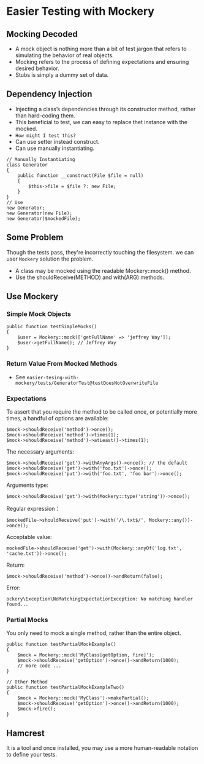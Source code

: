 # Easier Testing with Mockery

## Mocking Decoded
* A mock object is nothing more than a bit of test jargon that refers to simulating the behavior of real objects.
* Mocking refers to the process of defining expectations and ensuring desired behavior.
* Stubs is simply a dummy set of data.

## Dependency Injection
* Injecting a class’s dependencies through its constructor method, rather than hard-coding them.
* This beneficial to test, we can easy to replace thet instance with the mocked.
* `How might I test this?`
* Can use setter instead construct.
* Can use manually instantiating.

```
// Manually Instantiating
class Generator
{
    public function __construct(File $file = null)
    {
        $this->file = $file ?: new File;
    }
}
// Use
new Generator;
new Generator(new File);
new Generator($mockedFile);
```

## Some Problem
Though the tests pass, they're incorrectly touching the filesystem. we can user `Mockery` solution the problem.
* A class may be mocked using the readable Mockery::mock() method.
* Use the shouldReceive(METHOD) and with(ARG) methods.


## Use Mockery
### Simple Mock Objects
```
public function testSimpleMocks()
{
    $user = Mockery::mock(['getFullName' => 'jeffrey Way']);
    $user->getFullName(); // Jeffrey Way
}
```

### Return Value From Mocked Methods
* See `easier-tesing-with-mockery/tests/GeneratorTest@testDoesNotOverwriteFile`

### Expectations
To assert that you require the method to be called once, or potentially more times, a handful of options are available:

```
$mock->shouldReceive('method')->once();
$mock->shouldReceive('method')->times(1);
$mock->shouldReceive('method')->atLeast()->times(1);
```

The necessary arguments:
```
$mock->shouldReceive('get')->withAnyArgs()->once(); // the default
$mock->shouldReceive('get')->with('foo.txt')->once();
$mock->shouldReceive('put')->with('foo.txt', 'foo bar')->once();
```

Arguments type:
```
$mock->shouldReceive('get')->with(Mockery::type('string'))->once();
```

Regular expression：
```
$mockedFile->shouldReceive('put')->with('/\.txt$/', Mockery::any())->once();
```

Acceptable value:
```
mockedFile->shouldReceive('get')->with(Mockery::anyOf('log.txt', 'cache.txt'))->once();
```

Return:
```
$mock->shouldReceive('method')->once()->andReturn(false);
```

Error:
```
ockery\Exception\NoMatchingExpectationException: No matching handler found...
```

### Partial Mocks
You only need to mock a single method, rather than the entire object.

```
public function testPartialMockExample()
{
    $mock = Mockery::mock('MyClass[getOption, fire]');
    $mock->shouldReceive('getOption')->once()->andReturn(1000);
    // more code ...
}

// Other Method
public function testPartialMockExampleTwo()
{
    $mock = Mockery::mock('MyClass')->makePartial();
    $mock->shouldReceive('getOption')->once()->andReturn(1000);
    $mock->fire();
}
```

## Hamcrest
It is a tool and once installed, you may use a more human-readable notation to define your tests.

